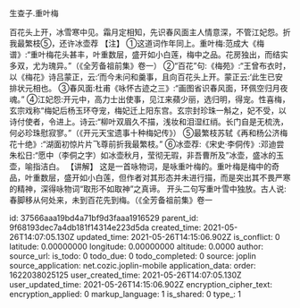 生查子.重叶梅

百花头上开，冰雪寒中见。霜月定相知，先识春风面主人情意深，不管江妃怨。折
我最繁枝⑤，还许冰壶荐
【注】
①这道词作年同上。重叶梅:范成大《梅谱》:“重叶梅花头甚丰，叶重数层，盛开如小白莲，梅中之品。花房独出，而结实多双，尤为瑰异。”（《全芳备祖前集》卷一）
②“百花”句:《梅苑》:“王曾布衣时，以《梅花》诗吕蒙正，云:‘而今未问和羹事，且向百花头上开。蒙正云:‘此生已安排状元相也。
③春风面:杜甫《咏怀古迹之三》:“画图省识春风面，环佩空归月夜魂。”
④江妃怨:开元中，高力士出使事，见江来蘋少丽，选归明，得宠。性喜梅，玄宗戏称“梅妃后杨玉环夺宠，梅妃迁上阳东宫。玄宗封珍珠一斛之，妃不受，以诗付使者，令进上。诗云:“柳叶双眉久不描，浅妆和泪湿红绡。长门自是无梳洗，何必珍珠慰寂寥。”（《开元天宝遗事十种梅妃传》）
⑤最繁枝苏轼《再和杨公济梅花十绝》:“湖面初惊片片飞尊前折我最繁枝。”
⑥冰壶荐:《宋史·李侗传》:邓迪尝朱松日:“愿中（李侗之字）如冰壶秋月，莹彻无瑕，非吾曹所及”冰壶，盛冰的玉壶，喻指洁白。
【讲解】
这是一首咏物词，是咏重叶梅的。重叶梅是梅中的奇品，叶重数层，盛开如小白莲，但作者对其形态并未进行描，而是突出其不畏严寒的精神，深得咏物词“取形不如取神”之真谛。
开头二句写重叶雪中独放。古人说:春脚移从何处来，未到百花先到梅。（《全芳备祖前集》卷一

id: 37566aaa19bd4a71bf9d3faaa1916529
parent_id: 9f68193dec7a4db181f14314e223d5da
created_time: 2021-05-26T14:07:05.130Z
updated_time: 2021-05-26T14:15:06.902Z
is_conflict: 0
latitude: 0.00000000
longitude: 0.00000000
altitude: 0.0000
author: 
source_url: 
is_todo: 0
todo_due: 0
todo_completed: 0
source: joplin
source_application: net.cozic.joplin-mobile
application_data: 
order: 1622038025125
user_created_time: 2021-05-26T14:07:05.130Z
user_updated_time: 2021-05-26T14:15:06.902Z
encryption_cipher_text: 
encryption_applied: 0
markup_language: 1
is_shared: 0
type_: 1
